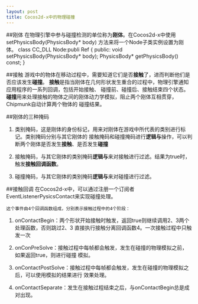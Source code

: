 ```yaml
---
layout: post
title: Cocos2d-x中的物理碰撞
---
```


##刚体
在物理引擎中参与碰撞检测的单位称为**刚体**。在Cocos2d-x中使用setPhysicsBody(PhysicsBody* body)
方法来将一个Node子类实例设置为刚体。
    class CC_DLL Node:publi Ref
    {
    public:
        void setPhysicsBody(PhysicsBody* body);
        PhysicsBody* getPhysicsBody() const;
    }
    
##接触
游戏中的物体在移动过程中，需要知道它们是否**接触**了，进而判断他们是否应该发生**碰撞**。
**接触**是指当刚体在几何形状发生重合的过程中，物理引擎通知应用程序的一系列回调，包括开始接触、
碰撞前、碰撞后、接触结束四个状态。
**碰撞**用来处理接触的物体之间的刚体动力学模拟，阻止两个刚体互相贯穿，Chipmunk自动计算两个物体的
碰撞结果。

##刚体的三种掩码
1. 类别掩码，这是刚体的身份标记，用来对刚体在游戏中所代表的类别进行标记。类别掩码分别与其它刚体的
接触掩码和碰撞掩码进行**逻辑与**操作，可以判断两个刚体是否发生**接触**、是否发生**碰撞**

2. 接触掩码，与其它刚体的类别掩码**逻辑与**来对接触进行过滤。结果为true时，触发**接触回调函数**。

3. 碰撞掩码，与其它刚体的类别掩码**逻辑与**来对碰撞进行过滤。

##接触回调
在Cocos2d-x中，可以通过注册一个订阅者EventListenerPysicsContact来实现碰撞处理。

    这个事件由4个回调函数组成，分别表示接触过程中的4个阶段：
1. onContactBegin：两个形状开始接触时触发，返回true则继续调用2、3两个处理函数，否则跳过2、3
直接执行接触分离回调函数4。一次接触过程中只触发一次

2. onConPreSolve：接触过程中每帧都会触发，发生在碰撞的物理模拟之前，如果返回true，则进行碰撞
模拟。

3. onContactPostSolve：接触过程中每帧都会触发，发生在碰撞的物理模拟之后，可以使用模拟的结果进行
效果处理。

4. onContactSeparate：发生在接触过程结束之后，与onContactBegin总是成对出现。
